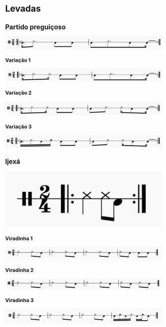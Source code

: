 # Levadas

## Partido preguiçoso

<img src="./images/partido_1.png" />

### Variação 1

<img src="./images/partido_1_variacao_1.png" />

### Variação 2

<img src="./images/partido_1_variacao_2.png" />

### Variação 3

<img src="./images/partido_1_variacao_3.png" />


## Ijexá

<img src="./images/ijexa_1.png" width="600" />

### Viradinha 1

<img src="./images/ijexa_viradinha_1.png" />

### Viradinha 2

<img src="./images/ijexa_viradinha_2.png" />

### Viradinha 3

<img src="./images/ijexa_viradinha_3.png" />